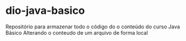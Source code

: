 # dio-java-basico

Repositório para armazenar todo o código do o conteúdo do curso Java Básico
Alterando o conteudo de um arquivo de forma local

